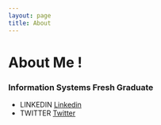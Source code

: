 ```yaml
---
layout: page
title: About
---
```

# About Me !

### Information Systems Fresh Graduate 
* LINKEDIN [Linkedin](www.linkedin.com/in/ghaidaalsenani)
* TWITTER [Twitter](https://twitter.com/GhaidaAlsenani)












